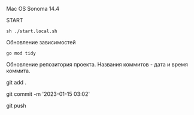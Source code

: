 Mac OS Sonoma 14.4

START

    sh ./start.local.sh


Обновление зависимостей

    go mod tidy


Обновление репозитория проекта. Названия коммитов - дата и время коммита.

git add .

git commit -m '2023-01-15 03:02'

git push
